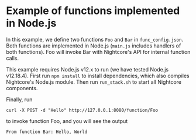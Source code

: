 Example of functions implemented in Node.js
==================================

In this example, we define two functions `Foo` and `Bar` in `func_config.json`.
Both functions are implemented in Node.js (`main.js` includes handlers of both functions).
Foo will invoke Bar with Nightcore's API for internal function calls.

This example requires Node.js v12.x to run (we have tested Node.js v12.18.4).
First run `npm install` to install dependencies, which also compiles Nightcore's Node.js module.
Then run `run_stack.sh` to start all Nightcore components.

Finally, run
```
curl -X POST -d "Hello" http://127.0.0.1:8080/function/Foo
```
to invoke function Foo, and you will see the output
```
From function Bar: Hello, World
```
